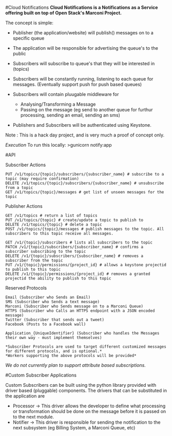 #Cloud Notifications
**Cloud Notifications is a Notifications as a Service offering built on top of Open Stack's Marconi Project.**

The concept is simple:

- Publisher (the application/website) will publish() messages on to a specific queue
- The application will be responsible for advertising the queue's to the public

- Subscribers will subscribe to queue's that they will be interested in (topics)
- Subscribers will be constantly running, listening to each queue for messages. (Eventually support push for push based queues) 
- Subscribers will contain pluugable middleware for
  - Analysing/Transforming a Message
  - Passing on the message (eg send to another queue for furthur processing, sending an email, sending an sms)

- Publishers and Subscribers will be authenticated using Keystone.

Note : This is a hack day project, and is very much a proof of concept only.


*Execution*
To run this locally: >gunicorn notify:app

#API

Subscriber Actions

    PUT /v1/topics/{topic}/subscribers/{subscriber_name} # subscribe to a topic (may require confirmation)
    DELETE /v1/topics/{topic}/subscribers/{subscriber_name} # unsubscribe from a topic
    GET /v1/topics/{topic}/messages # get list of unseen messages for the topic
    
Publisher Actions

    GET /v1/topics # return a list of topics
    PUT /v1/topics/{topic} # create/update a topic to publish to
    DELETE /v1/topics/{topic} # delete a topic
    POST /v1/topics/{topic}/messages # publish messages to the topic. All subscribers to this topic receive all messages.
    
    GET /v1/{topic}/subscribers # lists all subscribers to the topic
    PATCH /v1/{topic}/subscribers/{subscriber_name} # confirms a subscriber subscribing to the topic
    DELETE /v1/{topic}/subscribers/{subscriber_name} # removes a subscriber from the topic
    PUT /v1/{topic}/permissions/{project_id} # allows a keystone projectid to publish to this topic
    DELETE /v1/{topic}/permissions/{project_id} # removes a granted projectid the ability to publish to this topic

Reserved Protocols

    Email (Subscriber who Sends an Email)
    SMS (Subscriber who Sends a text message)
    Marconi (Subscriber who Sends message on to a Marconi Queue)
    HTTPS (Subscriber who Calls an HTTPS endpoint with a JSON encoded message)
    Twitter (Subscriber that sends out a tweet)
    Facebook (Posts to a Facebook wall)
    
    Application_{UniqueIdentifier} (Subscriber who handles the Messages their own way - must implement themselves)
    
    *Subscriber Protocols are used to target different customized messages for different protocols, and is optional.*
    *Workers supporting the above protocols will be provided*
    
*We do not currently plan to support attribute based subscriptions.*

#Custom Subscriber Applications

Custom Subscribers can be built using the python library provided with driver based (pluggable) components.  The drivers that
can be substituted in the application are

- Processor -> This driver allows the developer to define what processing or transformation should be done on the message before it is passed on to the next module.
- Notifier -> This driver is responsible for sending the notification to the next subsystem (eg Billing System, a Marconi Queue, etc)
 

